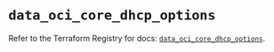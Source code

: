 # `data_oci_core_dhcp_options`

Refer to the Terraform Registry for docs: [`data_oci_core_dhcp_options`](https://registry.terraform.io/providers/oracle/oci/7.19.0/docs/data-sources/core_dhcp_options).
